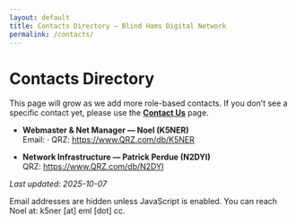 ```yaml
---
layout: default
title: Contacts Directory — Blind Hams Digital Network
permalink: /contacts/
---
```


# Contacts Directory

This page will grow as we add more role-based contacts. If you don’t see a specific contact yet, please use the **[Contact Us](/contact)** page.

- **Webmaster & Net Manager — Noel (K5NER)**  
  Email: <span class="js-email" data-u="k5ner" data-d="eml.cc" aria-label="Email Noel, callsign K5NER"></span> · QRZ: <https://www.QRZ.com/db/K5NER>

- **Network Infrastructure — Patrick Perdue (N2DYI)**  
  QRZ: <https://www.QRZ.com/db/N2DYI>

_Last updated: 2025-10-07_

<script defer src="{{ '/assets/js/email-safe.js' | relative_url }}"></script>
<noscript>
  Email addresses are hidden unless JavaScript is enabled. You can reach Noel at: k5ner [at] eml [dot] cc.
</noscript>
